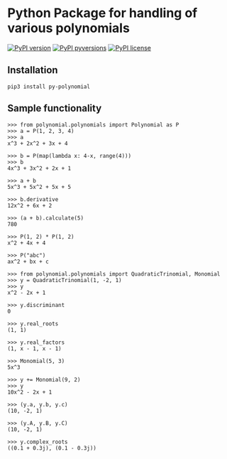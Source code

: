 # Python Package for handling of various polynomials

[![PyPI version](https://badge.fury.io/py/py-polynomial.svg)](https://badge.fury.io/py/py-polynomial)
[![PyPI pyversions](https://img.shields.io/pypi/pyversions/ansicolortags.svg)](https://pypi.python.org/pypi/ansicolortags/)
[![PyPI license](https://img.shields.io/pypi/l/ansicolortags.svg)](https://pypi.python.org/pypi/ansicolortags/)

## Installation
`pip3 install py-polynomial`

## Sample functionality
``` pycon
>>> from polynomial.polynomials import Polynomial as P
>>> a = P(1, 2, 3, 4)
>>> a
x^3 + 2x^2 + 3x + 4

>>> b = P(map(lambda x: 4-x, range(4)))
>>> b
4x^3 + 3x^2 + 2x + 1

>>> a + b
5x^3 + 5x^2 + 5x + 5

>>> b.derivative
12x^2 + 6x + 2

>>> (a + b).calculate(5)
780

>>> P(1, 2) * P(1, 2)
x^2 + 4x + 4

>>> P("abc")
ax^2 + bx + c
```

``` pycon
>>> from polynomial.polynomials import QuadraticTrinomial, Monomial
>>> y = QuadraticTrinomial(1, -2, 1)
>>> y
x^2 - 2x + 1

>>> y.discriminant
0

>>> y.real_roots
(1, 1)

>>> y.real_factors
(1, x - 1, x - 1)

>>> Monomial(5, 3)
5x^3

>>> y += Monomial(9, 2)
>>> y
10x^2 - 2x + 1

>>> (y.a, y.b, y.c)
(10, -2, 1)

>>> (y.A, y.B, y.C)
(10, -2, 1)

>>> y.complex_roots
((0.1 + 0.3j), (0.1 - 0.3j))
```
